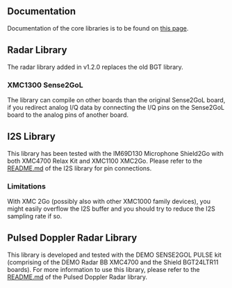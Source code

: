 ## Documentation
Documentation of the core libraries is to be found on [this page](https://github.com/Infineon/InfineonDoxyGenerator).

## Radar Library

The radar library added in v1.2.0 replaces the old BGT library. 
### XMC1300 Sense2GoL
The library can compile on other boards than the original Sense2GoL board, if you redirect analog I/Q data by connecting the I/Q pins on the Sense2GoL board to the analog pins of another board.

## I2S Library

This library has been tested with the IM69D130 Microphone Shield2Go with both XMC4700 Relax Kit and XMC1100 XMC2Go. Please refer to the [README.md](https://github.com/Infineon/XMC-for-Arduino/blob/master/arm/libraries/I2S/README.md) of the I2S library for pin connections.

### Limitations
With XMC 2Go (possibly also with other XMC1000 family devices), you might easily overflow the I2S buffer and you should try to reduce the I2S sampling rate if so.

## Pulsed Doppler Radar Library

This library is developed and tested with the DEMO SENSE2GOL PULSE kit (comprising of the DEMO Radar BB XMC4700 and the Shield BGT24LTR11 boards). For more information to use this library, please refer to the [README.md](https://github.com/Infineon/XMC-for-Arduino/blob/master/arm/libraries/BGT24LTR11-Pulsed-Doppler-Radar/README.md) of the Pulsed Doppler Radar library.
